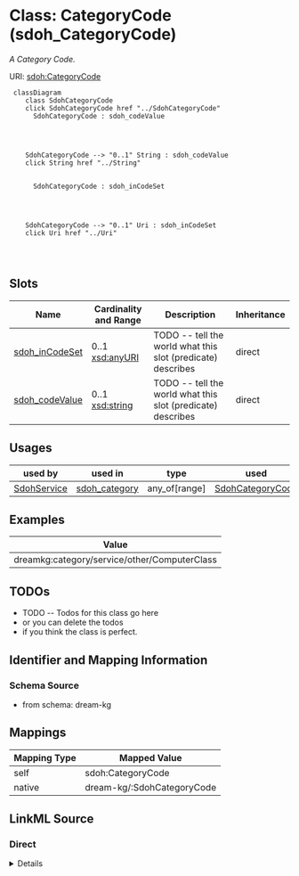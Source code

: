

# Class: CategoryCode (sdoh_CategoryCode)


_A Category Code._





URI: [sdoh:CategoryCode](http://schema.org/CategoryCode)






```mermaid
 classDiagram
    class SdohCategoryCode
    click SdohCategoryCode href "../SdohCategoryCode"
      SdohCategoryCode : sdoh_codeValue
        
          
    
    
    SdohCategoryCode --> "0..1" String : sdoh_codeValue
    click String href "../String"

        
      SdohCategoryCode : sdoh_inCodeSet
        
          
    
    
    SdohCategoryCode --> "0..1" Uri : sdoh_inCodeSet
    click Uri href "../Uri"

        
      
```




<!-- no inheritance hierarchy -->


## Slots

| Name | Cardinality and Range | Description | Inheritance |
| ---  | --- | --- | --- |
| [sdoh_inCodeSet](../slots/sdoh_inCodeSet.md) | 0..1 <br/> [xsd:anyURI](http://www.w3.org/2001/XMLSchema#anyURI) | TODO -- tell the world what this slot (predicate) describes | direct |
| [sdoh_codeValue](../slots/sdoh_codeValue.md) | 0..1 <br/> [xsd:string](http://www.w3.org/2001/XMLSchema#string) | TODO -- tell the world what this slot (predicate) describes | direct |





## Usages

| used by | used in | type | used |
| ---  | --- | --- | --- |
| [SdohService](../classes/SdohService.md) | [sdoh_category](../slots/sdoh_category.md) | any_of[range] | [SdohCategoryCode](../classes/SdohCategoryCode.md) |







## Examples

| Value |
| --- |
| dreamkg:category/service/other/ComputerClass |

## TODOs

* TODO -- Todos for this class go here
* or you can delete the todos
* if you think the class is perfect.

## Identifier and Mapping Information







### Schema Source


* from schema: dream-kg




## Mappings

| Mapping Type | Mapped Value |
| ---  | ---  |
| self | sdoh:CategoryCode |
| native | dream-kg/:SdohCategoryCode |







## LinkML Source

<!-- TODO: investigate https://stackoverflow.com/questions/37606292/how-to-create-tabbed-code-blocks-in-mkdocs-or-sphinx -->

### Direct

<details>
```yaml
name: sdoh_CategoryCode
description: A Category Code.
title: CategoryCode
todos:
- TODO -- Todos for this class go here
- or you can delete the todos
- if you think the class is perfect.
notes:
- There are 157 instances of this class.
examples:
- value: dreamkg:category/service/other/ComputerClass
from_schema: dream-kg
slots:
- sdoh_inCodeSet
- sdoh_codeValue
class_uri: sdoh:CategoryCode

```
</details>

### Induced

<details>
```yaml
name: sdoh_CategoryCode
description: A Category Code.
title: CategoryCode
todos:
- TODO -- Todos for this class go here
- or you can delete the todos
- if you think the class is perfect.
notes:
- There are 157 instances of this class.
examples:
- value: dreamkg:category/service/other/ComputerClass
from_schema: dream-kg
attributes:
  sdoh_inCodeSet:
    name: sdoh_inCodeSet
    description: TODO -- tell the world what this slot (predicate) describes.
    todos:
    - TODO -- Todos for this slot go here
    - or you can delete the todos
    - if you think the class is perfect.
    comments:
    - 157 occurrences with subject type sdoh_CategoryCode and object type uri.
    examples:
    - value: dreamkg:category/language/Ukrainian sdoh:inCodeSet dreamkg:_CategoryCodeSet_Languages
    from_schema: dream-kg
    rank: 1000
    slot_uri: sdoh:inCodeSet
    alias: sdoh_inCodeSet
    owner: sdoh_CategoryCode
    domain_of:
    - sdoh_CategoryCode
    range: uri
  sdoh_codeValue:
    name: sdoh_codeValue
    description: TODO -- tell the world what this slot (predicate) describes.
    todos:
    - TODO -- Todos for this slot go here
    - or you can delete the todos
    - if you think the class is perfect.
    comments:
    - 158 occurrences with subject type sdoh_CategoryCode and object type string.
    examples:
    - value: dreamkg:category/service/other/HomeGoods sdoh:codeValue home goods
    from_schema: dream-kg
    rank: 1000
    slot_uri: sdoh:codeValue
    alias: sdoh_codeValue
    owner: sdoh_CategoryCode
    domain_of:
    - sdoh_CategoryCode
    range: string
class_uri: sdoh:CategoryCode

```
</details>